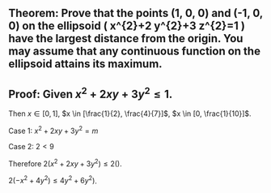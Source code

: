 ## Theorem: Prove that the points (1, 0, 0) and (-1, 0, 0) on the ellipsoid \( x^{2}+2 y^{2}+3 z^{2}=1 \) have the largest distance from the origin. You may assume that any continuous function on the ellipsoid attains its maximum.


## Proof: Given $x^2 + 2 xy + 3 y^2 \leq 1$.

Then $x \in [0, 1]$, $x \in [\frac{1}{2}, \frac{4}{7}]$, $x \in [0, \frac{1}{10}]$.

Case 1: $x^2 + 2 xy + 3 y^2 = m$

Case 2: $2 < 9$

Therefore $2 (x^2 + 2 xy + 3 y^2) \leq 2 ()$.

$2 (-x^2 + 4 y^2) \leq 4 y^2 + 6 y^2)$.
